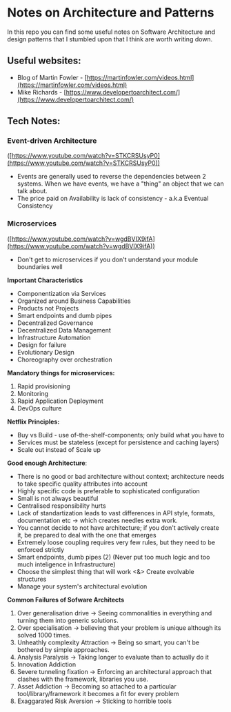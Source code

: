 # Notes on Architecture and Patterns
In this repo you can find some useful notes on Software Architecture and design patterns that I stumbled upon that I think are worth writing down.

## Useful websites:

- Blog of Martin Fowler - [https://martinfowler.com/videos.html](https://martinfowler.com/videos.html)
- Mike Richards - [https://www.developertoarchitect.com/](https://www.developertoarchitect.com/)

## Tech Notes:

### Event-driven Architecture

([https://www.youtube.com/watch?v=STKCRSUsyP0](https://www.youtube.com/watch?v=STKCRSUsyP0)) 

- Events are generally used to reverse the dependencies between 2 systems. When we have events, we have a "thing" an object that we can talk about.
- The price paid on Availability is lack of consistency - a.k.a Eventual Consistency

### Microservices

([https://www.youtube.com/watch?v=wgdBVIX9ifA](https://www.youtube.com/watch?v=wgdBVIX9ifA))

- Don't get to microservices if you don't understand your module boundaries well

**Important Characteristics**
- Componentization via Services
- Organized around Business Capabilities
- Products not Projects
- Smart endpoints and dumb pipes
- Decentralized Governance
- Decentralized Data Management
- Infrastructure Automation
- Design for failure
- Evolutionary Design
- Choreography over orchestration

**Mandatory things for microservices:**

1. Rapid provisioning
2. Monitoring
3. Rapid Application Deployment
4. DevOps culture

**Netflix Principles:**
- Buy vs Build - use of-the-shelf-components; only build what you have to
- Services must be stateless (except for persistence and caching layers)
- Scale out instead of Scale up

**Good enough Architecture**:
- There is no good or bad architecture without context; architecture needs to take specific quality attributes into account
- Highly specific code is preferable to sophisticated configuration
- Small is not always beautiful
- Centralised responsibility hurts
- Lack of standartization leads to vast differences in API style, formats, documentation etc -> which creates needles extra work. 
- You cannot decide to not have architecture; if you don't actively create it, be prepared to deal with the one that emerges
- Extremely loose coupling requires very few rules, but they need to be enforced strictly
- Smart endpoints, dumb pipes (2) (Never put too much logic and too much inteligence in Infrastructure)
- Choose the simplest thing that will work <&> Create evolvable structures
- Manage your system's architectural evolution

**Common Failures of Sofware Architects**
1. Over generalisation drive -> Seeing commonalities in everything and turning them into generic solutions.
2. Over specialisation -> believing that your problem is unique although its solved 1000 times.
3. Unheathly complexity Attraction -> Being so smart, you can't be bothered by simple approaches.
4. Analysis Paralysis -> Taking longer to evaluate than to actually do it
5. Innovation Addiction
6. Severe tunneling fixation -> Enforcing an architectural approach that clashes with the framework, libraries you use.
7. Asset Addiction -> Becoming so attached to a particular tool/library/framework it becomes a fit for every problem
8. Exaggarated Risk Aversion -> Sticking to horrible tools
